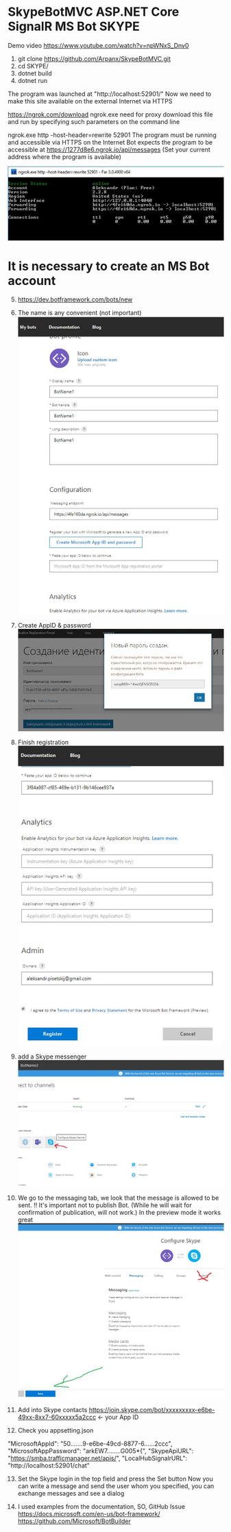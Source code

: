 ﻿# SkypeBotMVC ASP.NET Core SignalR  MS Bot SKYPE

Demo video https://www.youtube.com/watch?v=npWNxS_Dnv0

1) git clone https://github.com/Arpanx/SkypeBotMVC.git
2) cd SKYPE/
3) dotnet  build
4) dotnet run

The program was launched at "http://localhost:52901/"
Now we need to make this site available on the external Internet via HTTPS

https://ngrok.com/download  ngrok.exe need for proxy
download this file and run by specifying such parameters on the command line

ngrok.exe http -host-header=rewrite 52901
The program must be running and accessible via HTTPS on the Internet
Bot expects the program to be accessible at  https://1277d8e6.ngrok.io/api/messages
(Set your current address where the program is available)

![Alt text](https://github.com/Arpanx/SkypeBotMVC/blob/master/docs/1.jpg "ngrok")

# It is necessary to create an MS Bot account
5)  https://dev.botframework.com/bots/new
6) The name is any convenient (not important)
![Alt text](https://github.com/Arpanx/SkypeBotMVC/blob/master/docs/2.jpg "Edit BotName")
7) Create AppID & password
![Alt text](https://github.com/Arpanx/SkypeBotMVC/blob/master/docs/3.jpg "Create AppID & password")
8) Finish registration
![Alt text](https://github.com/Arpanx/SkypeBotMVC/blob/master/docs/4.jpg "Finish")
9) add a Skype messenger
![Alt text](https://github.com/Arpanx/SkypeBotMVC/blob/master/docs/5.jpg "add a Skype")
10) We go to the messaging tab, we look that the message is allowed to be sent.
!! It's important not to publish Bot. (While he will wait for confirmation of publication, will not work.)
In the preview mode it works great
![Alt text](https://github.com/Arpanx/SkypeBotMVC/blob/master/docs/6.jpg "Finish")

11) Add into Skype contacts  https://join.skype.com/bot/xxxxxxxxx-e6be-49xx-8xx7-60xxxxx5a2ccc   <- your App ID

12) Сheck you appsetting.json

"MicrosoftAppId": "50.......9-e6be-49cd-8877-6......2ccc",
  "MicrosoftAppPassword": "arkEW7........G005*{",
  "SkypeApiURL": "https://smba.trafficmanager.net/apis/",
  "LocalHubSignalrURL": "http://localhost:52901/chat"

13) Set the Skype login in the top field and press the Set button
Now you can write a message and send the user whom you specified, you can exchange messages and see a dialog

14) I used examples from the documentation, SO, GitHub Issue
 https://docs.microsoft.com/en-us/bot-framework/
 https://github.com/Microsoft/BotBuilder
